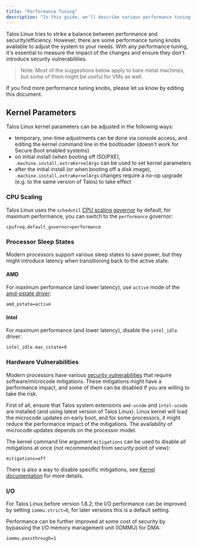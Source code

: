 ```yaml
---
title: "Performance Tuning"
description: "In this guide, we'll describe various performance tuning knobs available."
---
```


Talos Linux tries to strike a balance between performance and security/efficiency.
However, there are some performance tuning knobs available to adjust the system to your needs.
With any performance tuning, it's essential to measure the impact of the changes and ensure they don't introduce security vulnerabilities.

> Note: Most of the suggestions below apply to bare metal machines, but some of them might be useful for VMs as well.

If you find more performance tuning knobs, please let us know by editing this document.

## Kernel Parameters

Talos Linux kernel parameters can be adjusted in the following ways:

* temporary, one-time adjustments can be done via console access, and editing the kernel command line in the bootloader (doesn't work for Secure Boot enabled systems)
* on initial install (when booting off ISO/PXE), `.machine.install.extraKernelArgs` can be used to set kernel parameters
* after the initial install (or when booting off a disk image), `.machine.install.extraKernelArgs` changes require a no-op upgrade (e.g. to the same version of Talos) to take effect

### CPU Scaling

Talos Linux uses the `schedutil` [CPU scaling governor](https://docs.kernel.org/admin-guide/pm/cpufreq.html) by default, for maximum performance, you can switch to the `performance` governor:

```text
cpufreq.default_governor=performance
```

### Processor Sleep States

Modern processors support various sleep states to save power, but they might introduce latency when transitioning back to the active state.

#### AMD

For maximum performance (and lower latency), use `active` mode of the [amd-pstate driver](https://docs.kernel.org/admin-guide/pm/amd-pstate.html):

```text
amd_pstate=active
```

#### Intel

For maximum performance (and lower latency), disable the `intel_idle` driver:

```text
intel_idle.max_cstate=0
```

### Hardware Vulnerabilities

Modern processors have various [security vulnerabilities](https://docs.kernel.org/admin-guide/hw-vuln/index.html) that require software/microcode mitigations.
These mitigations might have a performance impact, and some of them can be disabled if you are willing to take the risk.

First of all, ensure that Talos system extensions `amd-ucode` and `intel-ucode` are installed (and using latest version of Talos Linux).
Linux kernel will load the microcode updates on early boot, and for some processors, it might reduce the performance impact of the mitigations.
The availability of microcode updates depends on the processor model.

The kernel command line argument `mitigations` can be used to disable all mitigations at once (not recommended from security point of view):

```text
mitigations=off
```

There is also a way to disable specific mitigations, see [Kernel documentation](https://docs.kernel.org/admin-guide/hw-vuln/index.html) for more details.

### I/O

For Talos Linux before version 1.8.2, the I/O performance can be improved by setting `iommu.strict=0`, for later versions this is a default setting.

Performance can be further improved at some cost of security by bypassing the I/O memory management unit (IOMMU) for DMA:

```text
iommu.passthrough=1
```
